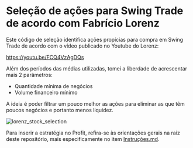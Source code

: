 # Seleção de ações para Swing Trade de acordo com Fabrício Lorenz

Este código de seleção identifica ações propícias para compra em Swing Trade de acordo com o vídeo publicado no Youtube do Lorenz:

https://youtu.be/FCQ4VzAgDQs

Além dos períodos das médias utilizadas, tomei a liberdade de acrescentar mais 2 parâmetros:

- Quantidade mínima de negócios
- Volume financeiro mínimo

A ideia é poder filtrar um pouco melhor as ações para eliminar as que têm poucos negócios e portanto menos liquidez.

![lorenz_stock_selection](https://user-images.githubusercontent.com/6900313/123527169-b5a65900-d6b3-11eb-8ff0-23713058feaf.png)

Para inserir a estratégia no Profit, refira-se às orientações gerais na raiz deste repositório, mais especificamente no item [Instruções.md](https://github.com/Zamana/nelogica/blob/main/INSTRUCOES.md).
